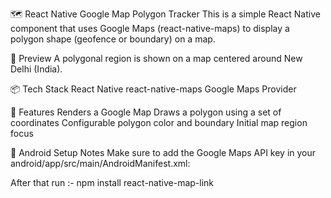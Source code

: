 🗺️ React Native Google Map Polygon Tracker
This is a simple React Native component that uses Google Maps (react-native-maps) to display a polygon shape (geofence or boundary) on a map.

📸 Preview
A polygonal region is shown on a map centered around New Delhi (India).

📦 Tech Stack
React Native
react-native-maps
Google Maps Provider


🚀 Features
Renders a Google Map
Draws a polygon using a set of coordinates
Configurable polygon color and boundary
Initial map region focus


📱 Android Setup Notes
Make sure to add the Google Maps API key in your android/app/src/main/AndroidManifest.xml:

<meta-data
  android:name="com.google.android.geo.API_KEY"
  android:value="YOUR_API_KEY_HERE"/>


After that run :- npm install react-native-map-link
